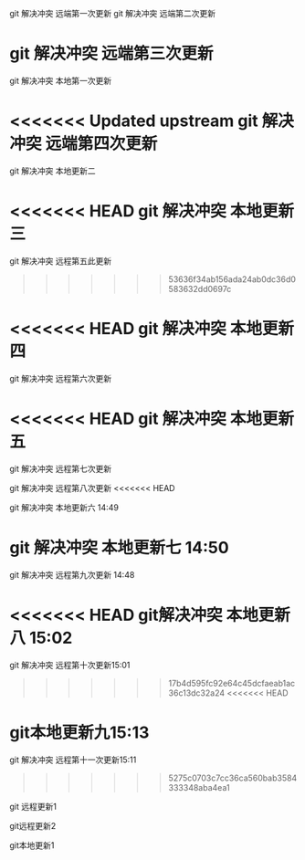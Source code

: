 git 解决冲突 远端第一次更新
git 解决冲突 远端第二次更新

git 解决冲突 远端第三次更新
=======

git 解决冲突 本地第一次更新

<<<<<<< Updated upstream
git 解决冲突 远端第四次更新
=======
git 解决冲突 本地更新二

<<<<<<< HEAD
git 解决冲突 本地更新三
=======
git 解决冲突 远程第五此更新
>>>>>>> 53636f34ab156ada24ab0dc36d0583632dd0697c

<<<<<<< HEAD
git 解决冲突 本地更新四
=======
git 解决冲突 远程第六次更新

<<<<<<< HEAD
git 解决冲突 本地更新五
=======
git 解决冲突 远程第七次更新

git 解决冲突 远程第八次更新
<<<<<<< HEAD

git 解决冲突 本地更新六 14:49

git 解决冲突 本地更新七 14:50
=======
git 解决冲突 远程第九次更新 14:48

<<<<<<< HEAD
git解决冲突 本地更新八 15:02
=======
git 解决冲突 远程第十次更新15:01
>>>>>>> 17b4d595fc92e64c45dcfaeab1ac36c13dc32a24
<<<<<<< HEAD

git本地更新九15:13
=======
git 解决冲突 远程第十一次更新15:11

>>>>>>> 5275c0703c7cc36ca560bab3584333348aba4ea1

git 远程更新1

git远程更新2

git本地更新1
